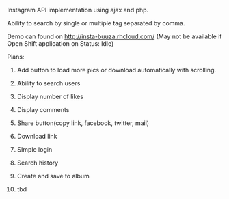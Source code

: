 Instagram API implementation using ajax and php.

Ability to search by single or multiple tag separated by comma.

Demo can found on http://insta-buuza.rhcloud.com/
(May not be available if Open Shift application on Status: Idle)

Plans: 

1) Add button to load more pics or download automatically with scrolling.

2) Ability to search users

3) Display number of likes

4) Display comments

5) Share button(copy link, facebook, twitter, mail)

6) Download link

7) SImple login

8) Search history

9) Create and save to album

10) tbd

